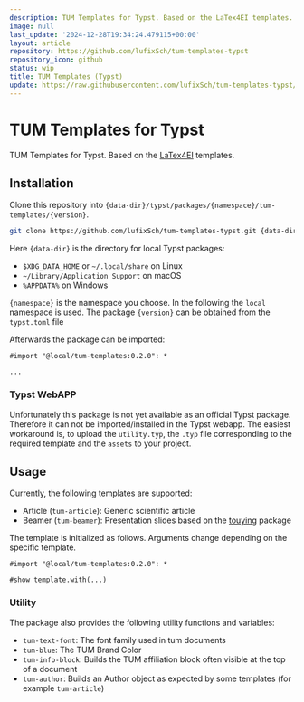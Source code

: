 ```yaml
---
description: TUM Templates for Typst. Based on the LaTex4EI templates.
image: null
last_update: '2024-12-28T19:34:24.479115+00:00'
layout: article
repository: https://github.com/lufixSch/tum-templates-typst
repository_icon: github
status: wip
title: TUM Templates (Typst)
update: https://raw.githubusercontent.com/lufixSch/tum-templates-typst/refs/heads/main/README.md
---
```


# TUM Templates for Typst

TUM Templates for Typst. Based on the [LaTex4EI](https://gitlab.lrz.de/latex4ei/tum-templates) templates.

## Installation

Clone this repository into `{data-dir}/typst/packages/{namespace}/tum-templates/{version}`.

```bash
git clone https://github.com/lufixSch/tum-templates-typst.git {data-dir}/typst/packages/{namespace}/tum-templates/{version}
```

Here `{data-dir}` is the directory for local Typst packages:

- `$XDG_DATA_HOME` or `~/.local/share` on Linux
- `~/Library/Application Support` on macOS
- `%APPDATA%` on Windows

`{namespace}` is the namespace you choose. In the following the `local` namespace is used. The package `{version}` can be obtained from the `typst.toml` file

Afterwards the package can be imported:

```
#import "@local/tum-templates:0.2.0": *

...
```

### Typst WebAPP

Unfortunately this package is not yet available as an official Typst package. Therefore it can not be imported/installed in the Typst webapp. The easiest workaround is, to upload the `utility.typ`, the `.typ` file corresponding to the required template and the `assets` to your project.

## Usage

Currently, the following templates are supported:

- Article (`tum-article`): Generic scientific article
- Beamer (`tum-beamer`): Presentation slides based on the [touying](https://typst.app/universe/package/touying) package

The template is initialized as follows. Arguments change depending on the specific template.

```
#import "@local/tum-templates:0.2.0": *

#show template.with(...)
```

### Utility

The package also provides the following utility functions and variables:

- `tum-text-font`: The font family used in tum documents
- `tum-blue`: The TUM Brand Color
- `tum-info-block`: Builds the TUM affiliation block often visible at the top of a document
- `tum-author`: Builds an Author object as expected by some templates (for example `tum-article`)